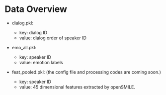 # Data Overview

+ dialog.pkl:
    - key: dialog ID
    - value: dialog order of speaker ID

+ emo_all.pkl:
    - key: speaker ID
    - value: emotion labels

+ feat_pooled.pkl: (the config file and processing codes are coming soon.)
    - key: speaker ID
    - value: 45 dimensional features extracted by openSMILE.

